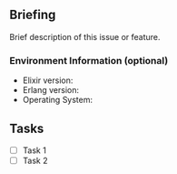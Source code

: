 ## Briefing
Brief description of this issue or feature.

### Environment Information (optional)

- Elixir version:
- Erlang version:
- Operating System:

## Tasks

- [ ] Task 1
- [ ] Task 2